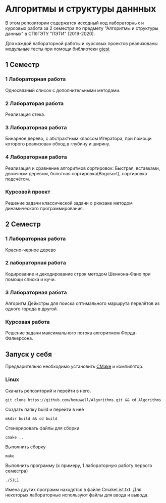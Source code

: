 # Алгоритмы и структуры даннных
В этом репозитории содержатся исходный код лабораторных и курсовых работа за 2 семестра по предмету "Алгоритмы и структуры данных" в СПбГЭТУ "ЛЭТИ" (2019-2020).

Для каждой лабораторной работы и курсовых проектов реализованы модульные тесты при помощи библиотеки [gtest](https://github.com/google/googletest "ссылка на исходный код библиотеки")

## 1 Семестр

### 1 Лабораторная работа

Односвязный список с дополнительными методами.

### 2 Лабораторая работа

Реализация стека.

### 3 Лабораторная работа

Бинарное дерево, с абстрактным классом Итератора, при помощи которого реализован обход в глубину и ширину.

### 4 Лабораторная работа

Реализация и сравнение алгоритмов сортировок: Быстрая, вставками, двоичным деревом, болотная сортировка(Bogosort), сортировка подсчётом. 

### Курсовой проект

Решение задачи классической задачи о рюкзаке методом динамического программирования. 

## 2 Семестр

### 1 Лабораторная работа

Красно-черное дерево 

### 2 лабораторная работа

Кодирование и декодирование строк методом Шеннона-Фано при помощи списка и кучи.

### 3 Лабораторная работа 

Алгоритм Дейкстры для поиска оптимального маршрута перелётов из одного города в другой. 

### Курсовая работа

Решение задачи максимального потока алгоритмом Форда-Фалкерсона. 

## Запуск у себя 
Предварительно необходимо установить [CMake](https://cmake.org/download/ "скачать CMake") и компилятор.

### Linux
 
Скачать репозиторий и перейти в него.
```
git clone https://github.com/homuwell/Algorithms.git && cd Algorithms
```
Создать папку build и перейти в неё
```
mkdir build && cd build
```
Сгенерировать файлы для сборки
```
cmake ..
```
Выполнить сборку
```
make 
```
Выполнить программу (к примеру, 1 лабораторную работу первого семестра)
```
./S1L1
```
Имена других программ находятся в файле CmakeList.txt. Для некоторых лабораторные используют файлы для ввода и вывода. 
